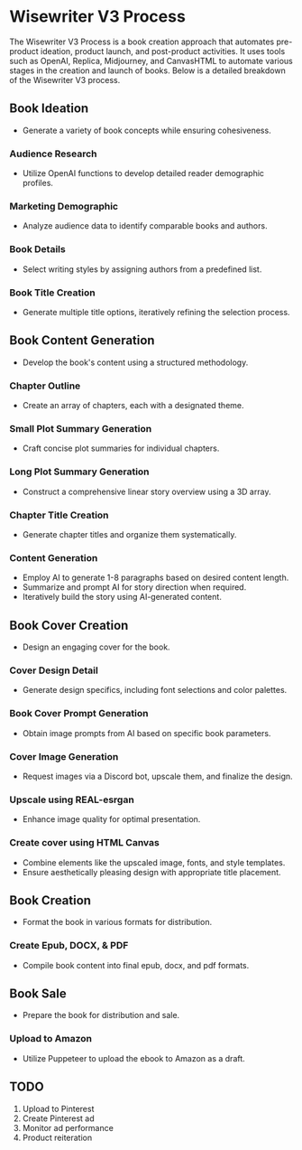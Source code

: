 # Wisewriter V3 Process

The Wisewriter V3 Process is a book creation approach that automates pre-product ideation, product launch, and post-product activities. It uses tools such as OpenAI, Replica, Midjourney, and CanvasHTML to automate various stages in the creation and launch of books. Below is a detailed breakdown of the Wisewriter V3 process.

## Book Ideation
- Generate a variety of book concepts while ensuring cohesiveness.

### Audience Research
- Utilize OpenAI functions to develop detailed reader demographic profiles.

### Marketing Demographic
- Analyze audience data to identify comparable books and authors.

### Book Details
- Select writing styles by assigning authors from a predefined list.

### Book Title Creation
- Generate multiple title options, iteratively refining the selection process.

## Book Content Generation
- Develop the book's content using a structured methodology.

### Chapter Outline
- Create an array of chapters, each with a designated theme.

### Small Plot Summary Generation
- Craft concise plot summaries for individual chapters.

### Long Plot Summary Generation
- Construct a comprehensive linear story overview using a 3D array.

### Chapter Title Creation
- Generate chapter titles and organize them systematically.

### Content Generation
- Employ AI to generate 1-8 paragraphs based on desired content length.
- Summarize and prompt AI for story direction when required.
- Iteratively build the story using AI-generated content.

## Book Cover Creation
- Design an engaging cover for the book.

### Cover Design Detail
- Generate design specifics, including font selections and color palettes.

### Book Cover Prompt Generation
- Obtain image prompts from AI based on specific book parameters.

### Cover Image Generation
- Request images via a Discord bot, upscale them, and finalize the design.

### Upscale using REAL-esrgan
- Enhance image quality for optimal presentation.

### Create cover using HTML Canvas
- Combine elements like the upscaled image, fonts, and style templates.
- Ensure aesthetically pleasing design with appropriate title placement.

## Book Creation
- Format the book in various formats for distribution.

### Create Epub, DOCX, & PDF
- Compile book content into final epub, docx, and pdf formats.

## Book Sale
- Prepare the book for distribution and sale.

### Upload to Amazon
- Utilize Puppeteer to upload the ebook to Amazon as a draft.

## TODO
1. Upload to Pinterest
2. Create Pinterest ad
3. Monitor ad performance
4. Product reiteration
